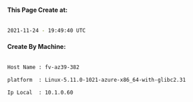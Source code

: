 
   
#### This Page Create at:

```bash

2021-11-24 - 19:49:40 UTC

```

#### Create By Machine:

```bash

Host Name : fv-az39-382

platform  : Linux-5.11.0-1021-azure-x86_64-with-glibc2.31

Ip Local  : 10.1.0.60

```

